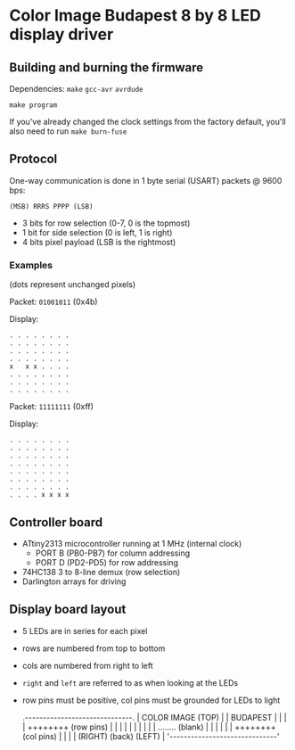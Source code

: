 Color Image Budapest 8 by 8 LED display driver
==============================================

Building and burning the firmware
---------------------------------

Dependencies: `make` `gcc-avr` `avrdude`

	make program

If you've already changed the clock settings from the factory default,
you'll also need to run `make burn-fuse`

Protocol
--------

One-way communication is done in 1 byte serial (USART) packets @ 9600 bps:

	(MSB) RRRS PPPP (LSB)

 - 3 bits for row selection (0-7, 0 is the topmost)
 - 1 bit for side selection (0 is left, 1 is right)
 - 4 bits pixel payload (LSB is the rightmost)

### Examples ###

(dots represent unchanged pixels)

Packet: `01001011` (0x4b)

Display:

	. . . . . . . .
	. . . . . . . .
	. . . . . . . .
	. . . . . . . .
	x   x x . . . .
	. . . . . . . .
	. . . . . . . .
	. . . . . . . .

Packet: `11111111` (0xff)

Display:

	. . . . . . . .
	. . . . . . . .
	. . . . . . . .
	. . . . . . . .
	. . . . . . . .
	. . . . . . . .
	. . . . . . . .
	. . . . x x x x

Controller board
----------------

 - ATtiny2313 microcontroller running at 1 MHz (internal clock)
   - PORT B (PB0-PB7) for column addressing
   - PORT D (PD2-PD5) for row addressing
 - 74HC138 3 to 8-line demux (row selection)
 - Darlington arrays for driving

Display board layout
--------------------

 - 5 LEDs are in series for each pixel
 - rows are numbered from top to bottom
 - cols are numbered from right to left
 - `right` and `left` are referred to as when looking at the LEDs
 - row pins must be positive, col pins must be grounded for LEDs to light

	.------------------------------.
	|        COLOR  IMAGE    (TOP) |
	|          BUDAPEST            |
	|                              |
	|          ++++++++ (row pins) |
	|                              |
	|                              |
	|                              |
	|                              |
	|          ........ (blank)    |
	|                              |
	|                              |
	|          ++++++++ (col pins) |
	|                              |
	| (RIGHT)   (back)      (LEFT) |
	'------------------------------'
